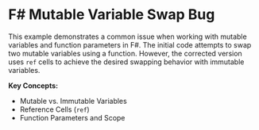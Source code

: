 # F# Mutable Variable Swap Bug
This example demonstrates a common issue when working with mutable variables and function parameters in F#.  The initial code attempts to swap two mutable variables using a function.  However, the corrected version uses `ref` cells to achieve the desired swapping behavior with immutable variables. 

**Key Concepts:**
* Mutable vs. Immutable Variables
* Reference Cells (`ref`)
* Function Parameters and Scope